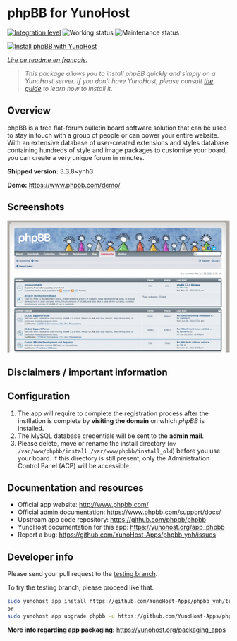 <!--
N.B.: This README was automatically generated by https://github.com/YunoHost/apps/tree/master/tools/README-generator
It shall NOT be edited by hand.
-->

# phpBB for YunoHost

[![Integration level](https://dash.yunohost.org/integration/phpbb.svg)](https://dash.yunohost.org/appci/app/phpbb) ![Working status](https://ci-apps.yunohost.org/ci/badges/phpbb.status.svg) ![Maintenance status](https://ci-apps.yunohost.org/ci/badges/phpbb.maintain.svg)

[![Install phpBB with YunoHost](https://install-app.yunohost.org/install-with-yunohost.svg)](https://install-app.yunohost.org/?app=phpbb)

*[Lire ce readme en français.](./README_fr.md)*

> *This package allows you to install phpBB quickly and simply on a YunoHost server.
If you don't have YunoHost, please consult [the guide](https://yunohost.org/#/install) to learn how to install it.*

## Overview

phpBB is a free flat-forum bulletin board software solution that can be used to stay in touch with a group of people or can power your entire website. With an extensive database of user-created extensions and styles database containing hundreds of style and image packages to customise your board, you can create a very unique forum in minutes.


**Shipped version:** 3.3.8~ynh3

**Demo:** https://www.phpbb.com/demo/

## Screenshots

![Screenshot of phpBB](./doc/screenshots/screenshot.png)

## Disclaimers / important information

## Configuration

1. The app will require to complete the registration process after the instllation is complete by **visiting the domain** on  which *phpBB* is installed.
1. The MySQL database credentials will be sent to the **admin mail**.
1. Please delete, move or rename the install directory (`mv /var/www/phpbb/install /var/www/phpbb/install_old`) before you use your board. If this directory is still present, only the Administration Control Panel (ACP) will be accessible.

## Documentation and resources

* Official app website: <http://www.phpbb.com/>
* Official admin documentation: <https://www.phpbb.com/support/docs/>
* Upstream app code repository: <https://github.com/phpbb/phpbb>
* YunoHost documentation for this app: <https://yunohost.org/app_phpbb>
* Report a bug: <https://github.com/YunoHost-Apps/phpbb_ynh/issues>

## Developer info

Please send your pull request to the [testing branch](https://github.com/YunoHost-Apps/phpbb_ynh/tree/testing).

To try the testing branch, please proceed like that.

``` bash
sudo yunohost app install https://github.com/YunoHost-Apps/phpbb_ynh/tree/testing --debug
or
sudo yunohost app upgrade phpbb -u https://github.com/YunoHost-Apps/phpbb_ynh/tree/testing --debug
```

**More info regarding app packaging:** <https://yunohost.org/packaging_apps>
